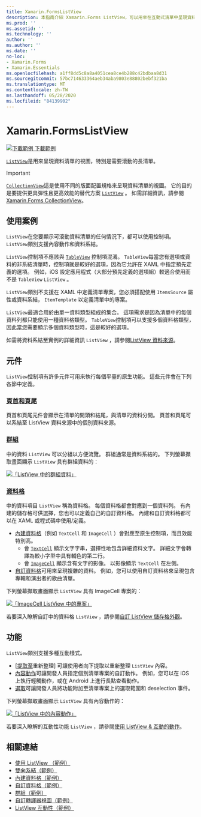 ```yaml
---
title: Xamarin.FormsListView
description: 本指南介紹 Xamarin.Forms ListView，可以用來在互動式清單中呈現資料。
ms.prod: ''
ms.assetid: ''
ms.technology: ''
author: ''
ms.author: ''
ms.date: ''
no-loc:
- Xamarin.Forms
- Xamarin.Essentials
ms.openlocfilehash: a1ff8dd5c8a8a4051cea8ce4b288c42bdbaa8d31
ms.sourcegitcommit: 57bc714633364aeb34aba9803e88802bebf321ba
ms.translationtype: MT
ms.contentlocale: zh-TW
ms.lasthandoff: 05/28/2020
ms.locfileid: "84139902"
---
```

# <a name="xamarinforms-listview"></a>Xamarin.FormsListView

[![下載範例 ](~/media/shared/download.png) 下載範例](https://docs.microsoft.com/samples/xamarin/xamarin-forms-samples/workingwithlistview)

[`ListView`](xref:Xamarin.Forms.ListView)是用來呈現資料清單的視圖，特別是需要滾動的長清單。

> [!IMPORTANT]
> [`CollectionView`](xref:Xamarin.Forms.CollectionView)這是使用不同的版面配置規格來呈現資料清單的視圖。 它的目的是要提供更具彈性且更高效能的替代方案 [`ListView`](xref:Xamarin.Forms.ListView) 。 如需詳細資訊，請參閱[ Xamarin.Forms CollectionView](~/xamarin-forms/user-interface/collectionview/index.md)。

## <a name="use-cases"></a>使用案例

`ListView`在您要顯示可滾動資料清單的任何情況下，都可以使用控制項。 `ListView`類別支援內容動作和資料系結。

`ListView`控制項不應該與 [`TableView`](~/xamarin-forms/user-interface/tableview.md) 控制項混淆。 `TableView`每當您有選項或資料的非系結清單時，控制項就是較好的選項，因為它允許在 XAML 中指定預先定義的選項。 例如，iOS 設定應用程式（大部分預先定義的選項組）較適合使用而不是 `TableView` `ListView` 。

`ListView`類別不支援在 XAML 中定義清單專案，您必須搭配使用 `ItemsSource` 屬性或資料系結， `ItemTemplate` 以定義清單中的專案。

`ListView`最適合用於由單一資料類型組成的集合。 這項需求是因為清單中的每個資料列都只能使用一種資料格類型。 `TableView`控制項可以支援多個資料格類型，因此當您需要顯示多個資料類型時，這是較好的選項。

如需將資料系結至實例的詳細資訊 `ListView` ，請參閱[ListView 資料來源](~/xamarin-forms/user-interface/listview/data-and-databinding.md)。

## <a name="components"></a>元件

`ListView`控制項有許多元件可用來執行每個平臺的原生功能。 這些元件會在下列各節中定義。

### <a name="headers-and-footers"></a>[頁首和頁尾](customizing-list-appearance.md#headers-and-footers)

頁首和頁尾元件會顯示在清單的開頭和結尾，與清單的資料分開。 頁首和頁尾可以系結至 ListView 資料來源中的個別資料來源。

### <a name="groups"></a>[群組](customizing-list-appearance.md#grouping)

中的資料 `ListView` 可以分組以方便流覽。 群組通常是資料系結的。 下列螢幕擷取畫面顯示 `ListView` 具有群組資料的：

[![「ListView 中的群組資料」](images/grouping-depth-cropped.png)](images/grouping-depth.png#lightbox "ListView 中的群組資料")

### <a name="cells"></a>[資料格](customizing-cell-appearance.md)

中的資料項目 `ListView` 稱為資料格。 每個資料格都會對應到一個資料列。 有內建的儲存格可供選擇，您也可以定義自己的自訂資料格。 內建和自訂資料格都可以在 XAML 或程式碼中使用/定義。

- [內建資料格](customizing-cell-appearance.md#built-in-cells)（例如 `TextCell` 和 `ImageCell` ）會對應至原生控制項，而且效能特別高。
  - 會 [`TextCell`](customizing-cell-appearance.md#textcell) 顯示文字字串，選擇性地包含詳細資料文字。 詳細文字會轉譯為較小字型中具有輔色的第二行。
  - 會 [`ImageCell`](customizing-cell-appearance.md#imagecell) 顯示含有文字的影像。 以影像顯示 `TextCell` 在左側。
- [自訂資料格](customizing-cell-appearance.md#custom-cells)可用來呈現複雜的資料。 例如，您可以使用自訂資料格來呈現包含專輯和演出者的歌曲清單。

下列螢幕擷取畫面顯示 `ListView` 具有 ImageCell 專案的：

[![「ImageCell ListView 中的專案」](images/image-cell-default-cropped.png)](images/image-cell-default.png#lightbox "ListView 中的 ImageCell 專案")

若要深入瞭解自訂中的資料格 `ListView` ，請參閱[自訂 ListView 儲存格外觀](customizing-cell-appearance.md)。

## <a name="functionality"></a>功能

`ListView`類別支援多種互動樣式。

- [[提取至](interactivity.md#pull-to-refresh)重新整理] 可讓使用者向下提取以重新整理 `ListView` 內容。
- [內容動作](interactivity.md#context-actions)可讓開發人員指定個別清單專案的自訂動作。 例如，您可以在 iOS 上執行輕觸動作，或在 Android 上進行長點查看動作。
- [選取](interactivity.md#selection-and-taps)可讓開發人員將功能附加至清單專案上的選取範圍和 deselection 事件。

下列螢幕擷取畫面顯示 `ListView` 具有內容動作的：

[![「ListView 中的內容動作」](images/context-default-cropped.png)](images/context-default.png#lightbox "ListView 中的內容動作")

若要深入瞭解的互動性功能 `ListView` ，請參閱[使用 ListView & 互動的動作](interactivity.md)。

## <a name="related-links"></a>相關連結

- [使用 ListView （範例）](https://docs.microsoft.com/samples/xamarin/xamarin-forms-samples/workingwithlistview)
- [雙向系結（範例）](https://docs.microsoft.com/samples/xamarin/xamarin-forms-samples/userinterface-listview-switchentrytwobinding)
- [內建資料格（範例）](https://docs.microsoft.com/samples/xamarin/xamarin-forms-samples/userinterface-listview-builtincells)
- [自訂資料格（範例）](https://docs.microsoft.com/samples/xamarin/xamarin-forms-samples/userinterface-listview-customcells)
- [群組（範例）](https://docs.microsoft.com/samples/xamarin/xamarin-forms-samples/userinterface-listview-grouping)
- [自訂轉譯器視圖（範例）](https://docs.microsoft.com/samples/xamarin/xamarin-forms-samples/workingwithlistviewnative/)
- [ListView 互動性（範例）](https://docs.microsoft.com/samples/xamarin/xamarin-forms-samples/userinterface-listview-interactivity)
